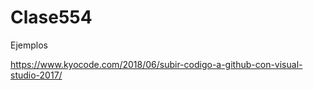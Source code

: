 # Clase554
Ejemplos 

https://www.kyocode.com/2018/06/subir-codigo-a-github-con-visual-studio-2017/
